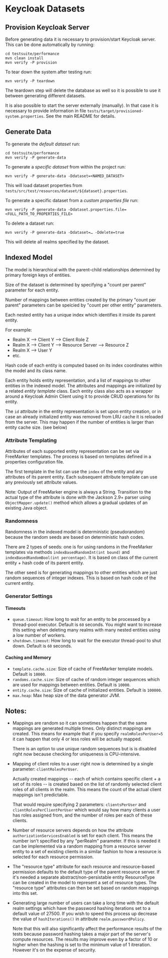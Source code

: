 # Keycloak Datasets

## Provision Keycloak Server

Before generating data it is necessary to provision/start Keycloak server. This can 
be done automatically by running:

```
cd testsuite/performance
mvn clean install
mvn verify -P provision
```
To tear down the system after testing run:
```
mvn verify -P teardown
```
The teardown step will delete the database as well so it is possible to use it between generating different datasets.

It is also possible to start the server externally (manually). In that case it is necessary
to provide information in file `tests/target/provisioned-system.properties`.
See the main README for details.

## Generate Data

To generate the *default dataset* run: 
```
cd testsuite/performance
mvn verify -P generate-data
```

To generate a *specific dataset* from within the project run:
```
mvn verify -P generate-data -Ddataset=<NAMED_DATASET>
```
This will load dataset properties from `tests/src/test/resources/dataset/${dataset}.properties`.

To generate a specific dataset from a *custom properties file* run:
```
mvn verify -P generate-data -Ddataset.properties.file=<FULL_PATH_TO_PROPERTIES_FILE>
```

To delete a dataset run:
```
mvn verify -P generate-data -Ddataset=… -Ddelete=true
```
This will delete all realms specified by the dataset.


## Indexed Model

The model is hierarchical with the parent-child relationships determined by primary foreign keys of entities.

Size of the dataset is determined by specifying a "count per parent" parameter for each entity.

Number of mappings between entities created by the primary "count per parent" parameters
can be speicied by "count per other entity" parameters.

Each nested entity has a unique index which identifies it inside its parent entity.

For example:
- Realm X --> Client Y --> Client Role Z
- Realm X --> Client Y --> Resource Server --> Resource Z
- Realm X --> User Y
- etc.

Hash code of each entity is computed based on its index coordinates within the model and its class name.

Each entity holds entity representation, and a list of mappings to other entities in the indexed model.
The attributes and mappings are initialized by a related *entity template* class.
Each entity class also acts as a wrapper around a Keycloak Admin Client using it 
to provide CRUD operations for its entity.

The `id` attribute in the entity representation is set upon entity creation, or in case 
an already initialized entity was removed from LRU cache it is reloaded from the server.
This may happen if the number of entities is larger than entity cache size. (see below)

### Attribute Templating

Attributes of each supported entity representation can be set via FreeMarker templates.
The process is based on templates defined in a properties configuration file.

The first template in the list can use the `index` of the entity and any attributes of its parent entity.
Each subsequent attribute template can use any previously set attribute values.

Note: Output of FreeMarker engine is always a String. Transition to the actual type 
of the attribute is done with the Jackson 2.9+ parser using `ObjectMapper.update()` method
which allows a gradual updates of an existing Java object.

### Randomness

Randomness in the indexed model is deterministic (pseudorandom) because the 
random seeds are based on deterministic hash codes.

There are 2 types of seeds: one is for using randoms in the FreeMarker templates 
via methods `indexBasedRandomInt(int bound)` and `indexBasedRandomBool(int percentage)`.
It is based on class of the current entity + hash code of its parent entity.

The other seed is for generating mappings to other entities which are just 
random sequences of integer indexes. This is based on hash code of the current entity.

### Generator Settings

#### Timeouts
- `queue.timeout`: How long to wait for an entity to be processed by a thread-pool executor. Default is `60` seconds. 
You might want to increase this setting when deleting many realms with many nested entities using a low number of workers.
- `shutdown.timeout`: How long to wait for the executor thread-pool to shut down. Default is `60` seconds.

#### Caching and Memory
- `template.cache.size`: Size of cache of FreeMarker template models. Default is `10000`.
- `randoms.cache.size`: Size of cache of random integer sequences which are used for mappings between entities. Default is `10000`.
- `entity.cache.size`: Size of cache of initialized entities. Default is `100000`.
- `max.heap`: Max heap size of the data generator JVM.


## Notes:

- Mappings are random so it can sometimes happen that the same mappings are generated multiple times.
Only distinct mappings are created.
This means for example that if you specify `realmRolesPerUser=5` it can happen 
that only 4 or less roles will be actually mapped.

    There is an option to use unique random sequences but is is disabled right now 
because checking for uniqueness is CPU-intensive.

- Mapping of client roles to a user right now is determined by a single parameter: `clientRolesPerUser`. 

    Actually created mappings -- each of which contains specific client + a set of its roles -- is created 
based on the list of randomly selected client roles of all clients in the realm. 
This means the count of the actual client mappings isn't predictable. 

    That would require specifying 2 parameters: `clientsPerUser` and `clientRolesPerClientPerUser`
which would say how many clients a user has roles assigned from, and the number of roles per each of these clients.

- Number of resource servers depends on how the attribute `authorizationServicesEnabled` 
is set for each client. This means the number isn't specified  by any "perRealm" parameter. 
If this is needed it can be implemented via a random mapping from a resource server entity 
to a set of existing clients in a similar fashion to how a resource is selected for each resource permission.

- The "resource type" attribute for each resource and resource-based permission defaults to 
the default type of the parent resource server. 
If it's needed a separate abstract/non-persistable entity ResourceType can be created in the model
to represent a set of resource types. The "resource type" attributes can then be set based on random mappings into this set.

- Generating large number of users can take a long time with the default realm settings
which have the password hashing iterations set to a default value of 27500.
If you wish to speed this process up decrease the value of `hashIterations()` in attribute `realm.passwordPolicy`.

    Note that this will also significantly affect the performance results of the tests because 
password hashing takes a major part of the server's compute resources. The results may
improve even by a factor of 10 or higher when the hashing is set to the minimum value of 1 itreration.
However it's on the expense of security.

